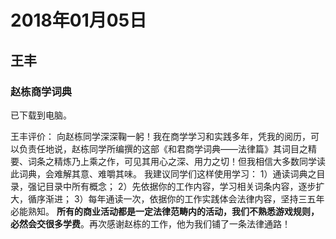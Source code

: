 # 2018年01月05日

## 王丰
### 赵栋商学词典
已下载到电脑。

王丰评价：
向赵栋同学深深鞠一躬！我在商学学习和实践多年，凭我的阅历，可以负责任地说，赵栋同学所编撰的这部《和君商学词典——法律篇》其词目之精要、词条之精炼乃上乘之作，可见其用心之深、用力之切！但我相信大多数同学读此词典，会难解其意、难嚼其味。
我建议同学们这样使用学习：
1）通读词典之目录，强记目录中所有概念；
2）先依据你的工作内容，学习相关词条内容，逐步扩大，循序渐进；
3）每年通读一次，依据你的工作实践体会法律内容，坚持三五年必能熟知。
**所有的商业活动都是一定法律范畴内的活动，我们不熟悉游戏规则，必然会交很多学费**。再次感谢赵栋的工作，他为我们铺了一条法律通路！
